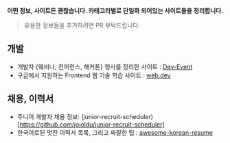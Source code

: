  **어떤 정보, 사이트든 괜찮습니다. 카테고리별로 단일화 되어있는 사이트들을 정리합니다.**

> 유용한 정보들을 추가하려면 PR 부탁드립니다.

## 개발
- 개발자 {웨비나, 컨퍼런스, 해커톤} 행사를 정리한 사이트 : [Dev-Event](https://github.com/brave-people/Dev-Event)
- 구글에서 지원하는 Frontend 웹 기술 학습 사이트 : [web.dev](https://web.dev/)

## 채용, 이력서
- 주니어 개발자 채용 정보: (junior-recruit-scheduler)[https://github.com/jojoldu/junior-recruit-scheduler]
- 한국어로된 멋진 이력서 목록, 그리고 짜잘한 팁 : [awesome-korean-resume](https://github.com/9j/awesome-korean-resume)
